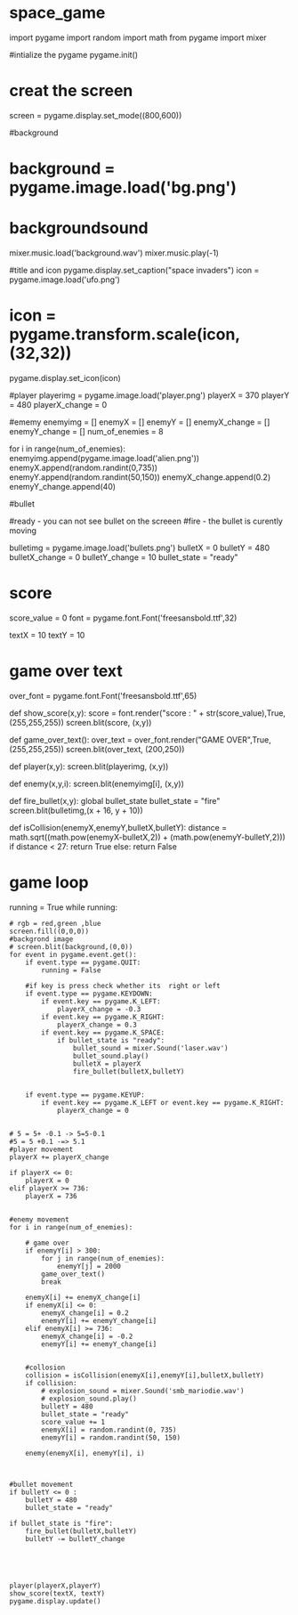 # space_game
import pygame
import random
import math
from pygame import mixer 

#intialize the pygame
pygame.init()

# creat the screen
screen = pygame.display.set_mode((800,600))

#background
# background = pygame.image.load('bg.png')


# backgroundsound
mixer.music.load('background.wav')
mixer.music.play(-1)

#title and icon
pygame.display.set_caption("space invaders")
icon = pygame.image.load('ufo.png')
# icon = pygame.transform.scale(icon,(32,32))
pygame.display.set_icon(icon)


#player
playerimg = pygame.image.load('player.png')
playerX = 370
playerY = 480
playerX_change = 0


#ememy
enemyimg = []
enemyX = []
enemyY = []
enemyX_change = []
enemyY_change = []
num_of_enemies = 8

for i in range(num_of_enemies):
    enemyimg.append(pygame.image.load('alien.png'))
    enemyX.append(random.randint(0,735))
    enemyY.append(random.randint(50,150))
    enemyX_change.append(0.2)
    enemyY_change.append(40)


#bullet

#ready - you can not see bullet on the screeen
#fire - the bullet is curently moving

bulletimg = pygame.image.load('bullets.png')
bulletX = 0
bulletY = 480
bulletX_change = 0
bulletY_change = 10
bullet_state = "ready"


# score
score_value = 0
font = pygame.font.Font('freesansbold.ttf',32)

textX = 10
textY = 10

# game over text
over_font =  pygame.font.Font('freesansbold.ttf',65)

def show_score(x,y):
    score = font.render("score : " + str(score_value),True,(255,255,255))
    screen.blit(score, (x,y))


def game_over_text():
    over_text = over_font.render("GAME OVER",True,(255,255,255))
    screen.blit(over_text, (200,250))


def player(x,y):
    screen.blit(playerimg, (x,y))

def enemy(x,y,i):
    screen.blit(enemyimg[i], (x,y))

def fire_bullet(x,y):
    global bullet_state
    bullet_state = "fire"
    screen.blit(bulletimg,(x + 16, y + 10))

def isCollision(enemyX,enemyY,bulletX,bulletY):
    distance = math.sqrt((math.pow(enemyX-bulletX,2)) + (math.pow(enemyY-bulletY,2)))
    if distance < 27:
        return True
    else:
        return False


# game loop
running = True
while running:


    # rgb = red,green ,blue
    screen.fill((0,0,0))
    #backgrond image
    # screen.blit(background,(0,0))
    for event in pygame.event.get():
        if event.type == pygame.QUIT:
            running = False

        #if key is press check whether its  right or left
        if event.type == pygame.KEYDOWN:
            if event.key == pygame.K_LEFT:
                playerX_change = -0.3
            if event.key == pygame.K_RIGHT:
                playerX_change = 0.3
            if event.key == pygame.K_SPACE:
                if bullet_state is "ready":
                    bullet_sound = mixer.Sound('laser.wav')
                    bullet_sound.play()
                    bulletX = playerX
                    fire_bullet(bulletX,bulletY)


        if event.type == pygame.KEYUP:
            if event.key == pygame.K_LEFT or event.key == pygame.K_RIGHT:
                playerX_change = 0

  
    # 5 = 5+ -0.1 -> 5=5-0.1
    #5 = 5 +0.1 -=> 5.1
    #player movement     
    playerX += playerX_change

    if playerX <= 0:
        playerX = 0
    elif playerX >= 736:
        playerX = 736


    #enemy movement
    for i in range(num_of_enemies):
        
        # game over
        if enemyY[i] > 300:
            for j in range(num_of_enemies):
                enemyY[j] = 2000
            game_over_text()
            break

        enemyX[i] += enemyX_change[i]
        if enemyX[i] <= 0:
            enemyX_change[i] = 0.2
            enemyY[i] += enemyY_change[i]
        elif enemyX[i] >= 736:
            enemyX_change[i] = -0.2
            enemyY[i] += enemyY_change[i]

        
        #collosion
        collision = isCollision(enemyX[i],enemyY[i],bulletX,bulletY)
        if collision:
            # explosion_sound = mixer.Sound('smb_mariodie.wav')
            # explosion_sound.play()
            bulletY = 480
            bullet_state = "ready"
            score_value += 1
            enemyX[i] = random.randint(0, 735)
            enemyY[i] = random.randint(50, 150)
            
        enemy(enemyX[i], enemyY[i], i)



    #bullet movement
    if bulletY <= 0 :
        bulletY = 480
        bullet_state = "ready"

    if bullet_state is "fire":
        fire_bullet(bulletX,bulletY)
        bulletY -= bulletY_change

    



    player(playerX,playerY)
    show_score(textX, textY)
    pygame.display.update()


